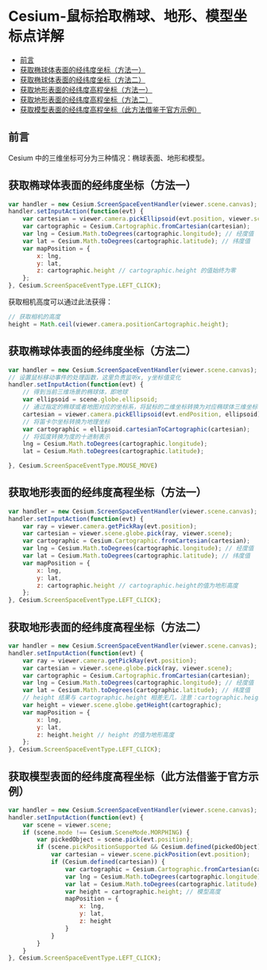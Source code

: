 # Cesium-鼠标拾取椭球、地形、模型坐标点详解

  - [前言](#%E5%89%8D%E8%A8%80)
  - [获取椭球体表面的经纬度坐标（方法一）](#%E8%8E%B7%E5%8F%96%E6%A4%AD%E7%90%83%E4%BD%93%E8%A1%A8%E9%9D%A2%E7%9A%84%E7%BB%8F%E7%BA%AC%E5%BA%A6%E5%9D%90%E6%A0%87%E6%96%B9%E6%B3%95%E4%B8%80)
  - [获取椭球体表面的经纬度坐标（方法二）](#%E8%8E%B7%E5%8F%96%E6%A4%AD%E7%90%83%E4%BD%93%E8%A1%A8%E9%9D%A2%E7%9A%84%E7%BB%8F%E7%BA%AC%E5%BA%A6%E5%9D%90%E6%A0%87%E6%96%B9%E6%B3%95%E4%BA%8C)
  - [获取地形表面的经纬度高程坐标（方法一）](#%E8%8E%B7%E5%8F%96%E5%9C%B0%E5%BD%A2%E8%A1%A8%E9%9D%A2%E7%9A%84%E7%BB%8F%E7%BA%AC%E5%BA%A6%E9%AB%98%E7%A8%8B%E5%9D%90%E6%A0%87%E6%96%B9%E6%B3%95%E4%B8%80)
  - [获取地形表面的经纬度高程坐标（方法二）](#%E8%8E%B7%E5%8F%96%E5%9C%B0%E5%BD%A2%E8%A1%A8%E9%9D%A2%E7%9A%84%E7%BB%8F%E7%BA%AC%E5%BA%A6%E9%AB%98%E7%A8%8B%E5%9D%90%E6%A0%87%E6%96%B9%E6%B3%95%E4%BA%8C)
  - [获取模型表面的经纬度高程坐标（此方法借鉴于官方示例）](#%E8%8E%B7%E5%8F%96%E6%A8%A1%E5%9E%8B%E8%A1%A8%E9%9D%A2%E7%9A%84%E7%BB%8F%E7%BA%AC%E5%BA%A6%E9%AB%98%E7%A8%8B%E5%9D%90%E6%A0%87%E6%AD%A4%E6%96%B9%E6%B3%95%E5%80%9F%E9%89%B4%E4%BA%8E%E5%AE%98%E6%96%B9%E7%A4%BA%E4%BE%8B)

## 前言
Cesium 中的三维坐标可分为三种情况：椭球表面、地形和模型。

## 获取椭球体表面的经纬度坐标（方法一）
```js
var handler = new Cesium.ScreenSpaceEventHandler(viewer.scene.canvas);  
handler.setInputAction(function(evt) { 
    var cartesian = viewer.camera.pickEllipsoid(evt.position, viewer.scene.globe.ellipsoid);  
    var cartographic = Cesium.Cartographic.fromCartesian(cartesian);  
    var lng = Cesium.Math.toDegrees(cartographic.longitude); // 经度值  
    var lat = Cesium.Math.toDegrees(cartographic.latitude); // 纬度值  
    var mapPosition = {
        x: lng, 
        y: lat,
        z: cartographic.height // cartographic.height 的值始终为零
    };
}, Cesium.ScreenSpaceEventType.LEFT_CLICK); 
```

获取相机高度可以通过此法获得：
```js
// 获取相机的高度
height = Math.ceil(viewer.camera.positionCartographic.height);
```

## 获取椭球体表面的经纬度坐标（方法二）
```js
var handler = new Cesium.ScreenSpaceEventHandler(viewer.scene.canvas);
// 设置鼠标移动事件的处理函数，这里负责监听x, y坐标值变化
handler.setInputAction(function(evt) {
    // 得到当前三维场景的椭球体，即地球
    var ellipsoid = scene.globe.ellipsoid;
    // 通过指定的椭球或者地图对应的坐标系，将鼠标的二维坐标转换为对应椭球体三维坐标
    cartesian = viewer.camera.pickEllipsoid(evt.endPosition, ellipsoid);
    // 将笛卡尔坐标转换为地理坐标
    var cartographic = ellipsoid.cartesianToCartographic(cartesian);
    // 将弧度转换为度的十进制表示
    lng = Cesium.Math.toDegrees(cartographic.longitude);
    lat = Cesium.Math.toDegrees(cartographic.latitude);

}, Cesium.ScreenSpaceEventType.MOUSE_MOVE)

```

## 获取地形表面的经纬度高程坐标（方法一）
```js
var handler = new Cesium.ScreenSpaceEventHandler(viewer.scene.canvas);  
handler.setInputAction(function(evt) {  
    var ray = viewer.camera.getPickRay(evt.position);  
    var cartesian = viewer.scene.globe.pick(ray, viewer.scene); 
    var cartographic = Cesium.Cartographic.fromCartesian(cartesian); 
    var lng = Cesium.Math.toDegrees(cartographic.longitude); // 经度值  
    var lat = Cesium.Math.toDegrees(cartographic.latitude); // 纬度值  
    var mapPosition = {
        x: lng,
        y: lat,
        z: cartographic.height // cartographic.height的值为地形高度 
    }; 
}, Cesium.ScreenSpaceEventType.LEFT_CLICK);
```

## 获取地形表面的经纬度高程坐标（方法二）
```js
var handler = new Cesium.ScreenSpaceEventHandler(viewer.scene.canvas);  
handler.setInputAction(function(evt) {  
    var ray = viewer.camera.getPickRay(evt.position);  
    var cartesian = viewer.scene.globe.pick(ray, viewer.scene);  
    var cartographic = Cesium.Cartographic.fromCartesian(cartesian);  
    var lng = Cesium.Math.toDegrees(cartographic.longitude); // 经度值  
    var lat = Cesium.Math.toDegrees(cartographic.latitude); // 纬度值  
    // height 结果与 cartographic.height 相差无几，注意：cartographic.height 可以为 0，也就是说，可以根据经纬度计算出高程。  
    var height = viewer.scene.globe.getHeight(cartographic);  
    var mapPosition = {
        x: lng,
        y: lat,
        z: height.height // height 的值为地形高度
    };
}, Cesium.ScreenSpaceEventType.LEFT_CLICK);
```

## 获取模型表面的经纬度高程坐标（此方法借鉴于官方示例）
```js
var handler = new Cesium.ScreenSpaceEventHandler(viewer.scene.canvas);  
handler.setInputAction(function(evt) {  
    var scene = viewer.scene;  
    if (scene.mode !== Cesium.SceneMode.MORPHING) {  
        var pickedObject = scene.pick(evt.position);  
        if (scene.pickPositionSupported && Cesium.defined(pickedObject) && pickedObject.node) {  
            var cartesian = viewer.scene.pickPosition(evt.position);  
            if (Cesium.defined(cartesian)) {  
                var cartographic = Cesium.Cartographic.fromCartesian(cartesian);  
                var lng = Cesium.Math.toDegrees(cartographic.longitude);  
                var lat = Cesium.Math.toDegrees(cartographic.latitude);  
                var height = cartographic.height; // 模型高度  
                mapPosition = {
                    x: lng,
                    y: lat,
                    z: height
                } 
            }  
        }  
    }  
}, Cesium.ScreenSpaceEventType.LEFT_CLICK); 
```